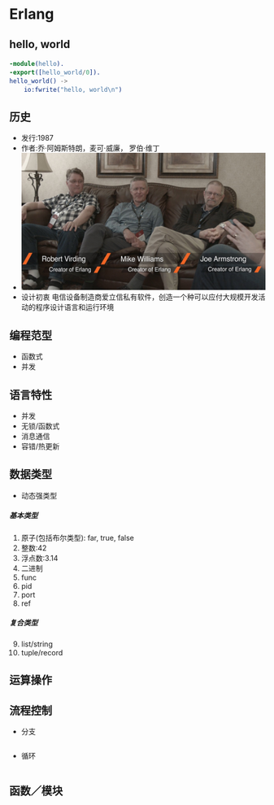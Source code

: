 # Erlang

## hello, world
```erlang
-module(hello).
-export([hello_world/0]).
hello_world() ->
    io:fwrite("hello, world\n")
```

## 历史
* 发行:1987
* 作者:乔·阿姆斯特朗，麦可·威廉， 罗伯·维丁 
* ![](https://github.com/mingchaoyan/MyUsedLanguages/blob/master/Erlang/Erlang-1987.jpg)
* 设计初衷 电信设备制造商爱立信私有软件，创造一个种可以应付大规模开发活动的程序设计语言和运行环境

## 编程范型
* 函数式
* 并发

## 语言特性
* 并发
* 无锁/函数式
* 消息通信
* 容错/热更新


## 数据类型
* 动态强类型

##### 基本类型
1. 原子(包括布尔类型): far, true, false
2. 整数:42
3. 浮点数:3.14
4. 二进制
5. func
6. pid
7. port
8. ref

##### 复合类型
9. list/string
10. tuple/record

## 运算操作

## 流程控制

* 分支

```erlang

```
* 循环

```erlang

```

## 函数／模块

